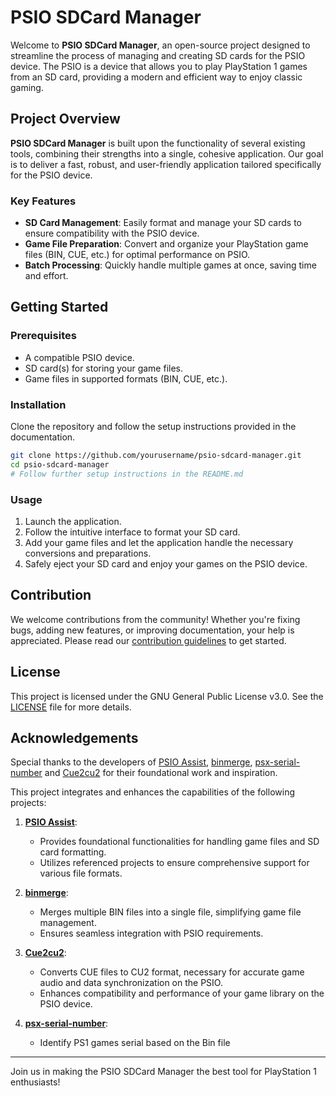 # PSIO SDCard Manager

Welcome to **PSIO SDCard Manager**, an open-source project designed to streamline the process of managing and creating SD cards for the PSIO device. The PSIO is a device that allows you to play PlayStation 1 games from an SD card, providing a modern and efficient way to enjoy classic gaming.

## Project Overview

**PSIO SDCard Manager** is built upon the functionality of several existing tools, combining their strengths into a single, cohesive application. Our goal is to deliver a fast, robust, and user-friendly application tailored specifically for the PSIO device.

### Key Features

- **SD Card Management**: Easily format and manage your SD cards to ensure compatibility with the PSIO device.
- **Game File Preparation**: Convert and organize your PlayStation game files (BIN, CUE, etc.) for optimal performance on PSIO.
- **Batch Processing**: Quickly handle multiple games at once, saving time and effort.

## Getting Started

### Prerequisites

- A compatible PSIO device.
- SD card(s) for storing your game files.
- Game files in supported formats (BIN, CUE, etc.).

### Installation

Clone the repository and follow the setup instructions provided in the documentation.

```sh
git clone https://github.com/yourusername/psio-sdcard-manager.git
cd psio-sdcard-manager
# Follow further setup instructions in the README.md
```

### Usage

1. Launch the application.
2. Follow the intuitive interface to format your SD card.
3. Add your game files and let the application handle the necessary conversions and preparations.
4. Safely eject your SD card and enjoy your games on the PSIO device.

## Contribution

We welcome contributions from the community! Whether you're fixing bugs, adding new features, or improving documentation, your help is appreciated. Please read our [contribution guidelines](CONTRIBUTING.md) to get started.

## License

This project is licensed under the GNU General Public License v3.0. See the [LICENSE](LICENSE) file for more details.

## Acknowledgements

Special thanks to the developers of [PSIO Assist](https://github.com/logi-26/psio-assist), [binmerge](https://github.com/putnam/binmerge), [psx-serial-number](https://github.com/ncirocco/psx-serial-number) and [Cue2cu2](https://github.com/NRGDEAD/Cue2cu2) for their foundational work and inspiration.

This project integrates and enhances the capabilities of the following projects:

1. **[PSIO Assist](https://github.com/logi-26/psio-assist)**:
   - Provides foundational functionalities for handling game files and SD card formatting.
   - Utilizes referenced projects to ensure comprehensive support for various file formats.

2. **[binmerge](https://github.com/putnam/binmerge)**:
   - Merges multiple BIN files into a single file, simplifying game file management.
   - Ensures seamless integration with PSIO requirements.

3. **[Cue2cu2](https://github.com/NRGDEAD/Cue2cu2)**:
   - Converts CUE files to CU2 format, necessary for accurate game audio and data synchronization on the PSIO.
   - Enhances compatibility and performance of your game library on the PSIO device.
4. **[psx-serial-number](https://github.com/ncirocco/psx-serial-number)**:
   - Identify PS1 games serial based on the Bin file

---

Join us in making the PSIO SDCard Manager the best tool for PlayStation 1 enthusiasts!